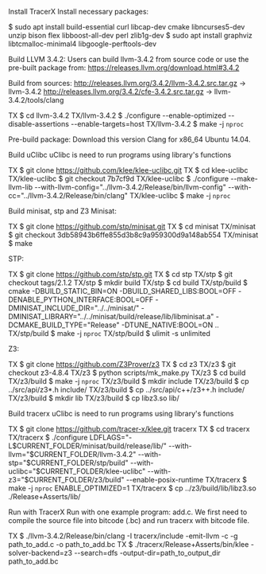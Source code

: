 Install TracerX
Install necessary packages:
          
$ sudo apt install build-essential curl libcap-dev cmake libncurses5-dev unzip bison flex libboost-all-dev perl zlib1g-dev 
$ sudo apt install graphviz libtcmalloc-minimal4 libgoogle-perftools-dev
          
        
Build LLVM 3.4.2:
Users can build llvm-3.4.2 from source code or use the pre-built package from: https://releases.llvm.org/download.html#3.4.2

Build from sources:
http://releases.llvm.org/3.4.2/llvm-3.4.2.src.tar.gz -> llvm-3.4.2
http://releases.llvm.org/3.4.2/cfe-3.4.2.src.tar.gz -> llvm-3.4.2/tools/clang
              
TX $ cd llvm-3.4.2
TX/llvm-3.4.2 $ ./configure --enable-optimized --disable-assertions --enable-targets=host
TX/llvm-3.4.2 $ make -j `nproc`
              
            
Pre-build package:
Download this version Clang for x86_64 Ubuntu 14.04.

Build uClibc
uClibc is need to run programs using library's functions
          
TX $ git clone https://github.com/klee/klee-uclibc.git
TX $ cd klee-uclibc
TX/klee-uclibc $ git checkout 7b7cf9d
TX/klee-uclibc $ ./configure --make-llvm-lib --with-llvm-config="../llvm-3.4.2/Release/bin/llvm-config" --with-cc="../llvm-3.4.2/Release/bin/clang"
TX/klee-uclibc $ make -j `nproc`
          
        
Build minisat, stp and Z3
Minisat:
            
TX $ git clone https://github.com/stp/minisat.git
TX $ cd minisat
TX/minisat $ git checkout 3db58943b6ffe855d3b8c9a959300d9a148ab554
TX/minisat $ make
              
            
STP:
              
TX $ git clone https://github.com/stp/stp.git
TX $ cd stp
TX/stp $ git checkout tags/2.1.2
TX/stp $ mkdir build
TX/stp $ cd build
TX/stp/build $ cmake -DBUILD_STATIC_BIN=ON -DBUILD_SHARED_LIBS:BOOL=OFF -DENABLE_PYTHON_INTERFACE:BOOL=OFF -DMINISAT_INCLUDE_DIR="../../minisat/" -DMINISAT_LIBRARY="../../minisat/build/release/lib/libminisat.a" -DCMAKE_BUILD_TYPE="Release" -DTUNE_NATIVE:BOOL=ON ..
TX/stp/build $ make -j `nproc`
TX/stp/build $ ulimit -s unlimited
              
            
Z3:
              
TX $ git clone https://github.com/Z3Prover/z3
TX $ cd z3
TX/z3 $ git checkout z3-4.8.4
TX/z3 $ python scripts/mk_make.py
TX/z3 $ cd build
TX/z3/build $ make -j `nproc`
TX/z3/build $ mkdir include
TX/z3/build $ cp ../src/api/z3*.h include/
TX/z3/build $ cp ../src/api/c++/z3++.h include/
TX/z3/build $ mkdir lib
TX/z3/build $ cp libz3.so lib/
              
            
Build tracerx
uClibc is need to run programs using library's functions
          
TX $ git clone https://github.com/tracer-x/klee.git tracerx
TX $ cd tracerx
TX/tracerx $ ./configure LDFLAGS="-L$CURRENT_FOLDER/minisat/build/release/lib/" --with-llvm="$CURRENT_FOLDER/llvm-3.4.2" --with-stp="$CURRENT_FOLDER/stp/build" --with-uclibc="$CURRENT_FOLDER/klee-uclibc" --with-z3="$CURRENT_FOLDER/z3/build" --enable-posix-runtime
TX/tracerx $ make -j `nproc` ENABLE_OPTIMIZED=1
TX/tracerx $ cp ../z3/build/lib/libz3.so ./Release+Asserts/lib/
          
        
Run with TracerX
Run with one example program: add.c. We first need to compile the source file into bitcode (.bc) and run tracerx with bitcode file.
          
TX $ ./llvm-3.4.2/Release/bin/clang -I tracerx/include -emit-llvm -c -g path_to_add.c -o path_to_add.bc
TX $ ./tracerx/Release+Asserts/bin/klee -solver-backend=z3 --search=dfs -output-dir=path_to_output_dir path_to_add.bc
          
        
